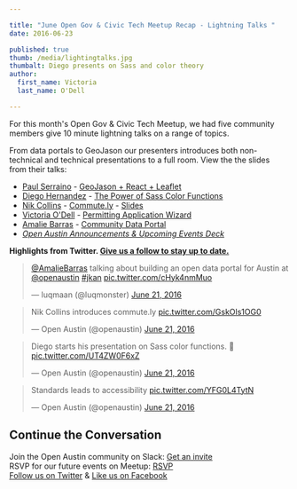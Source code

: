 ```yaml
---

title: "June Open Gov & Civic Tech Meetup Recap - Lightning Talks "
date: 2016-06-23

published: true
thumb: /media/lightingtalks.jpg
thumbalt: Diego presents on Sass and color theory
author:
  first_name: Victoria
  last_name: O'Dell

---
```


For this month's Open Gov & Civic Tech Meetup, we had five community members give 10 minute lightning talks on a range of topics.

From data portals to GeoJason our presenters introduces both non-technical and technical presentations to a full room. View the the slides from their talks:


*   [Paul Serraino](https://github.com/paulserraino) - [GeoJason + React + Leaflet](http://paulserraino.com/geojson-talk/#/Law.on.Web.slides.pdf)
*   [Diego Hernandez](https://github.com/dhernandex) - [The Power of Sass Color Functions](http://dhernandex.github.io/sass-color-functions/presentation/#/)
*   [Nik Collins](https://twitter.com/nikolac88) - [Commute.ly](http://commute.ly/#!/) - [Slides](https://github.com/open-austin/iced-coffee/files/324749/commutely-austin-open.pdf)
*   [Victoria O'Dell](https://twitter.com/Victoria_ODell) - [Permitting Application Wizard](https://docs.google.com/presentation/d/1F0jLB3vJsLLRAXzVwLVB0cr0PGwm_2h33GQquZHzkR0/edit?usp=sharing)
*   [Amalie Barras](https://twitter.com/AmalieBarras) - [Community Data Portal](https://github.com/open-austin/iced-coffee/files/324766/PANDA.Lightnin.pdf)
*   _[Open Austin Announcements & Upcoming Events Deck](https://docs.google.com/presentation/d/1aJPnMyh-PBQ0HTfA1dNPRzrZT2949-P5ww5U_2Tab6U/edit?usp=sharing)_

**Highlights from Twitter. [Give us a follow to stay up to date.](https://twitter.com/openaustin)**

<blockquote class="twitter-tweet" data-lang="en"><p lang="en" dir="ltr"><a href="https://twitter.com/AmalieBarras">@AmalieBarras</a> talking about building an open data portal for Austin at <a href="https://twitter.com/openaustin">@openaustin</a> <a href="https://twitter.com/hashtag/jkan?src=hash">#jkan</a> <a href="https://t.co/cHyk4nmMuo">pic.twitter.com/cHyk4nmMuo</a></p>&mdash; luqmaan (@luqmonster) <a href="https://twitter.com/luqmonster/status/745067741388800000">June 21, 2016</a></blockquote>

<blockquote class="twitter-tweet" data-lang="en"><p lang="fr" dir="ltr">Nik Collins introduces commute.ly <a href="https://t.co/GskOls1OG0">pic.twitter.com/GskOls1OG0</a></p>&mdash; Open Austin (@openaustin) <a href="https://twitter.com/openaustin/status/745063606681669633">June 21, 2016</a></blockquote>

<blockquote class="twitter-tweet" data-lang="en"><p lang="en" dir="ltr">Diego starts his presentation on Sass color functions. 🎨 <a href="https://t.co/UT4ZW0F6xZ">pic.twitter.com/UT4ZW0F6xZ</a></p>&mdash; Open Austin (@openaustin) <a href="https://twitter.com/openaustin/status/745057664422445056">June 21, 2016</a></blockquote>

<blockquote class="twitter-tweet" data-lang="en"><p lang="en" dir="ltr">Standards leads to accessibility <a href="https://t.co/YFG0L4TytN">pic.twitter.com/YFG0L4TytN</a></p>&mdash; Open Austin (@openaustin) <a href="https://twitter.com/openaustin/status/745055519904169984">June 21, 2016</a></blockquote>


## Continue the Conversation

Join the Open Austin community on Slack: [Get an invite](http://slack.open-austin.org/)
<br />
RSVP for our future events on Meetup: [RSVP](http://www.meetup.com/Open-Austin/)
<br />
[Follow us on Twitter](https://twitter.com/openaustin?lang=en)
& [Like us on Facebook](https://www.facebook.com/Open-Austin-412390968837071/)

<script async src="//platform.twitter.com/widgets.js" charset="utf-8"></script>
